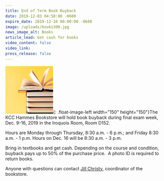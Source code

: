 ```yaml
---
title: End of Term Book Buyback
date: 2019-12-03 04:58:00 -0600
expire_date: 2019-12-16 00:00:00 -0600
image: /uploads/books300.jpg
news_image_alt: Books
article_lead: Get cash for books
video_content: false
video_link:
press_release: false
---
```


![](/uploads/books150x150.jpg){: .float-image-left width="150" height="150"}The KCC Hammes Bookstore will hold book buyback during final exam week, Dec. 9-16, 2019 in the Iroquois Room, Room D152.

Hours are Monday through Thursday, 8:30 a.m. - 6&nbsp;p.m.; and Friday 8:30 a.m. - 1&nbsp;p.m. Hours on Dec. 16 will be 8:30 a.m. - 3&nbsp;p.m.

Bring in textbooks and get cash. Depending on the course and condition, buyback pays up to 50% of the purchase price.&nbsp; A photo ID is required to return books.

Anyone with questions can contact [Jill Christy](mailto:jchristy@kcc.edu?subject=Buyback), coordinator of the bookstore.